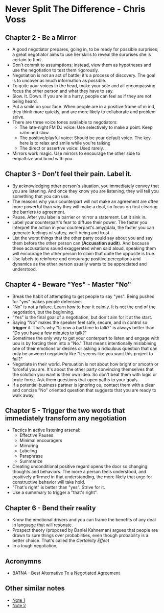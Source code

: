 # Never Split The Difference - Chris Voss

## Chapter 2 - Be a Mirror

- A good negotiator prepares, going in, to be ready for possible surprises; a great negotiator aims to use her skills to reveal the surprises she is certain to find.
- Don't commit to assumptions; instead, view them as hypotheses and use the negotiation to test them rigorously.
- Negotiation is not an act of battle; it's a process of discovery. The goal is to uncover as much information as possible.
- To quite your voices in the head, make your sole and all encompassing focus the other person and what they have to say.
- Slow. It. Down. If you are in a hurry, people can feel as if they are not being heard.
- Put a smile on your face. When people are in a positive frame of m ind, they think more quickly, and are more likely to collaborate and problem solve.
- There are three voice tones available to negotiators:
    - The late-night FM DJ voice: Use selectively to make a point. Keep calm and slow.
    - The positive/playful voice: Should be your default voice. The key here is to relax and smile while you're talking
    - The direct or assertive voice: Used rarely.
- Mirrors work magic. Use mirrors to encourage the other side to empathize and bond with you.

## Chapter 3 - Don't feel their pain. Label it.

- By acknowledging other person's situation, you immediately convey that you are listening. And once they know you are listening, they will tell you something that you can use.
- The reasons why your counterpart will not make an agreement are often more powerful than why they will make a deal, so focus on first clearing the barriers to agreement.
- Pause. After you label a barrier or mirror a statement. Let it sink in.
- Label your counterpart's fear to diffuse their power. The faster you interpret the action in your coutnerpart's amygdala, the faster you can generate feelings of saftey, well-being and trust.
- List the worst things that the other party could say about you and say them before the other person can (**Accusation audit**). And because these accusations sound exaggerated when said aloud, speaking them will encourage the other person to claim that quite the opposite is true.
- Use labels to reinforce and encourage positive perceptions and dynamics as the other person usually wants to be appreciated and understood.

## Chapter 4 - Beware "Yes" - Master "No"

- Break the habit of attempting to get people to say "yes". Being pushed for "yes" makes people defensive.
- "No" is not a failure. Learn how to hear it calmly. It is not the end of the negotiation, but the beginning.
- "Yes" is the final goal of a negotiation, but don't aim for it at the start.
- Saying "No" makes the speaker feel safe, secure, and in control so **trigger** it. That's why "Is now a bad time to talk?" is always better than "Do you have a few minutes to talk?"
- Sometimes the only way to get your conterpart to listen and engage with uou is by forcing them into a "No." That means intentionally mislableing one of their emotions or desires or asking a ridiculous question that can only be anwered negatively like "It seems like you want this project to fail?"
- Negotiate in their world. Persuation is not about how bright or smooth or forceful you are. It's about the other party convincing themselves that the solution you want is their own idea. So don't beat them with logic or brute force. Ask them questions that open paths to your goals.
- If a potential business partner is ignoring ou, contact them with a clear and concise "No" oriented question that suggests that you are ready to walk away.

## Chapter 5 - Trigger the two words that immediately transform any negotiation

- Tactics in active listening arsenal:
    - Effective Pauses
    - Minimal encouragers
    - Mirroring
    - Labeling
    - Paraphrase
    - Summarize
- Creating unconditional positive regard opens the door so changing thoughts and behaviors. The more a person feels understood, and positively affirmed in that understanding, the more likely that urge for constructive behavior will take hold.
- "That's right" is better than "yes". Strive for it.
- Use a sumnmary to trigger a "that's right". 

## Chapter 6 - Bend their reality

- Know the emotional drivers and you can frame the benefits of any deal in language that will resonate.
- Prospect theory (proposed by Daniel Kahneman) argues that people are drawn to sure things over probabilities, even though probability is a better choice. That's called the *Certainity Effect*
- In a tough negotiation, 

## Acronymns
- BATNA - Best Alternative To a Negotiated Agreement

## Other similar notes
- [Note 1](https://github.com/mgp/book-notes/blob/master/never-split-the-difference.markdown)
- [Note 2](https://github.com/florian/reading-notes/blob/master/books/07_Never_Split_the_Difference/11_Appendix.md)